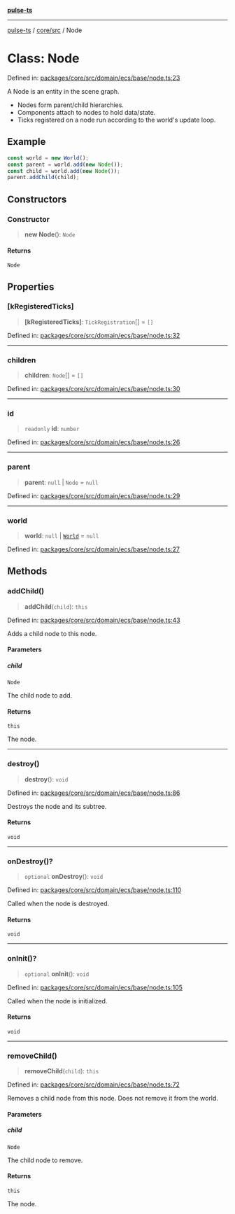 [**pulse-ts**](../../../README.md)

***

[pulse-ts](../../../README.md) / [core/src](../README.md) / Node

# Class: Node

Defined in: [packages/core/src/domain/ecs/base/node.ts:23](https://github.com/jlehett/pulse-ts/blob/b287bc18de1bbb78a8cc43f602a646e458610bc3/packages/core/src/domain/ecs/base/node.ts#L23)

A Node is an entity in the scene graph.

- Nodes form parent/child hierarchies.
- Components attach to nodes to hold data/state.
- Ticks registered on a node run according to the world's update loop.

## Example

```ts
const world = new World();
const parent = world.add(new Node());
const child = world.add(new Node());
parent.addChild(child);
```

## Constructors

### Constructor

> **new Node**(): `Node`

#### Returns

`Node`

## Properties

### \[kRegisteredTicks\]

> **\[kRegisteredTicks\]**: `TickRegistration`[] = `[]`

Defined in: [packages/core/src/domain/ecs/base/node.ts:32](https://github.com/jlehett/pulse-ts/blob/b287bc18de1bbb78a8cc43f602a646e458610bc3/packages/core/src/domain/ecs/base/node.ts#L32)

***

### children

> **children**: `Node`[] = `[]`

Defined in: [packages/core/src/domain/ecs/base/node.ts:30](https://github.com/jlehett/pulse-ts/blob/b287bc18de1bbb78a8cc43f602a646e458610bc3/packages/core/src/domain/ecs/base/node.ts#L30)

***

### id

> `readonly` **id**: `number`

Defined in: [packages/core/src/domain/ecs/base/node.ts:26](https://github.com/jlehett/pulse-ts/blob/b287bc18de1bbb78a8cc43f602a646e458610bc3/packages/core/src/domain/ecs/base/node.ts#L26)

***

### parent

> **parent**: `null` \| `Node` = `null`

Defined in: [packages/core/src/domain/ecs/base/node.ts:29](https://github.com/jlehett/pulse-ts/blob/b287bc18de1bbb78a8cc43f602a646e458610bc3/packages/core/src/domain/ecs/base/node.ts#L29)

***

### world

> **world**: `null` \| [`World`](World.md) = `null`

Defined in: [packages/core/src/domain/ecs/base/node.ts:27](https://github.com/jlehett/pulse-ts/blob/b287bc18de1bbb78a8cc43f602a646e458610bc3/packages/core/src/domain/ecs/base/node.ts#L27)

## Methods

### addChild()

> **addChild**(`child`): `this`

Defined in: [packages/core/src/domain/ecs/base/node.ts:43](https://github.com/jlehett/pulse-ts/blob/b287bc18de1bbb78a8cc43f602a646e458610bc3/packages/core/src/domain/ecs/base/node.ts#L43)

Adds a child node to this node.

#### Parameters

##### child

`Node`

The child node to add.

#### Returns

`this`

The node.

***

### destroy()

> **destroy**(): `void`

Defined in: [packages/core/src/domain/ecs/base/node.ts:86](https://github.com/jlehett/pulse-ts/blob/b287bc18de1bbb78a8cc43f602a646e458610bc3/packages/core/src/domain/ecs/base/node.ts#L86)

Destroys the node and its subtree.

#### Returns

`void`

***

### onDestroy()?

> `optional` **onDestroy**(): `void`

Defined in: [packages/core/src/domain/ecs/base/node.ts:110](https://github.com/jlehett/pulse-ts/blob/b287bc18de1bbb78a8cc43f602a646e458610bc3/packages/core/src/domain/ecs/base/node.ts#L110)

Called when the node is destroyed.

#### Returns

`void`

***

### onInit()?

> `optional` **onInit**(): `void`

Defined in: [packages/core/src/domain/ecs/base/node.ts:105](https://github.com/jlehett/pulse-ts/blob/b287bc18de1bbb78a8cc43f602a646e458610bc3/packages/core/src/domain/ecs/base/node.ts#L105)

Called when the node is initialized.

#### Returns

`void`

***

### removeChild()

> **removeChild**(`child`): `this`

Defined in: [packages/core/src/domain/ecs/base/node.ts:72](https://github.com/jlehett/pulse-ts/blob/b287bc18de1bbb78a8cc43f602a646e458610bc3/packages/core/src/domain/ecs/base/node.ts#L72)

Removes a child node from this node. Does not remove it from the world.

#### Parameters

##### child

`Node`

The child node to remove.

#### Returns

`this`

The node.
